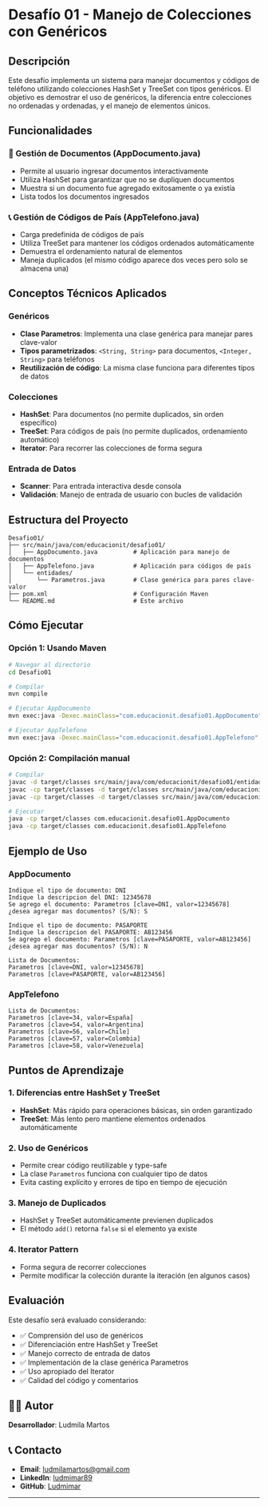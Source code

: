 # Desafío 01 - Manejo de Colecciones con Genéricos

## Descripción

Este desafío implementa un sistema para manejar documentos y códigos de teléfono utilizando colecciones HashSet y TreeSet con tipos genéricos. El objetivo es demostrar el uso de genéricos, la diferencia entre colecciones no ordenadas y ordenadas, y el manejo de elementos únicos.

## Funcionalidades

### 📄 Gestión de Documentos (AppDocumento.java)
- Permite al usuario ingresar documentos interactivamente
- Utiliza HashSet para garantizar que no se dupliquen documentos
- Muestra si un documento fue agregado exitosamente o ya existía
- Lista todos los documentos ingresados

### 📞 Gestión de Códigos de País (AppTelefono.java)
- Carga predefinida de códigos de país
- Utiliza TreeSet para mantener los códigos ordenados automáticamente
- Demuestra el ordenamiento natural de elementos
- Maneja duplicados (el mismo código aparece dos veces pero solo se almacena una)

## Conceptos Técnicos Aplicados

### Genéricos
- **Clase Parametros**: Implementa una clase genérica para manejar pares clave-valor
- **Tipos parametrizados**: `<String, String>` para documentos, `<Integer, String>` para teléfonos
- **Reutilización de código**: La misma clase funciona para diferentes tipos de datos

### Colecciones
- **HashSet**: Para documentos (no permite duplicados, sin orden específico)
- **TreeSet**: Para códigos de país (no permite duplicados, ordenamiento automático)
- **Iterator**: Para recorrer las colecciones de forma segura

### Entrada de Datos
- **Scanner**: Para entrada interactiva desde consola
- **Validación**: Manejo de entrada de usuario con bucles de validación

## Estructura del Proyecto

```
Desafio01/
├── src/main/java/com/educacionit/desafio01/
│   ├── AppDocumento.java          # Aplicación para manejo de documentos
│   ├── AppTelefono.java           # Aplicación para códigos de país
│   └── entidades/
│       └── Parametros.java        # Clase genérica para pares clave-valor
├── pom.xml                        # Configuración Maven
└── README.md                      # Este archivo
```

## Cómo Ejecutar

### Opción 1: Usando Maven
```bash
# Navegar al directorio
cd Desafio01

# Compilar
mvn compile

# Ejecutar AppDocumento
mvn exec:java -Dexec.mainClass="com.educacionit.desafio01.AppDocumento"

# Ejecutar AppTelefono
mvn exec:java -Dexec.mainClass="com.educacionit.desafio01.AppTelefono"
```

### Opción 2: Compilación manual
```bash
# Compilar
javac -d target/classes src/main/java/com/educacionit/desafio01/entidades/Parametros.java
javac -cp target/classes -d target/classes src/main/java/com/educacionit/desafio01/AppDocumento.java
javac -cp target/classes -d target/classes src/main/java/com/educacionit/desafio01/AppTelefono.java

# Ejecutar
java -cp target/classes com.educacionit.desafio01.AppDocumento
java -cp target/classes com.educacionit.desafio01.AppTelefono
```

## Ejemplo de Uso

### AppDocumento
```
Indique el tipo de documento: DNI
Indique la descripcion del DNI: 12345678
Se agrego el documento: Parametros [clave=DNI, valor=12345678]
¿desea agregar mas documentos? (S/N): S

Indique el tipo de documento: PASAPORTE
Indique la descripcion del PASAPORTE: AB123456
Se agrego el documento: Parametros [clave=PASAPORTE, valor=AB123456]
¿desea agregar mas documentos? (S/N): N

Lista de Documentos:
Parametros [clave=DNI, valor=12345678]
Parametros [clave=PASAPORTE, valor=AB123456]
```

### AppTelefono
```
Lista de Documentos:
Parametros [clave=34, valor=España]
Parametros [clave=54, valor=Argentina]
Parametros [clave=56, valor=Chile]
Parametros [clave=57, valor=Colombia]
Parametros [clave=58, valor=Venezuela]
```

## Puntos de Aprendizaje

### 1. Diferencias entre HashSet y TreeSet
- **HashSet**: Más rápido para operaciones básicas, sin orden garantizado
- **TreeSet**: Más lento pero mantiene elementos ordenados automáticamente

### 2. Uso de Genéricos
- Permite crear código reutilizable y type-safe
- La clase `Parametros` funciona con cualquier tipo de datos
- Evita casting explícito y errores de tipo en tiempo de ejecución

### 3. Manejo de Duplicados
- HashSet y TreeSet automáticamente previenen duplicados
- El método `add()` retorna `false` si el elemento ya existe

### 4. Iterator Pattern
- Forma segura de recorrer colecciones
- Permite modificar la colección durante la iteración (en algunos casos)


## Evaluación

Este desafío será evaluado considerando:
- ✅ Comprensión del uso de genéricos
- ✅ Diferenciación entre HashSet y TreeSet
- ✅ Manejo correcto de entrada de datos
- ✅ Implementación de la clase genérica Parametros
- ✅ Uso apropiado del Iterator
- ✅ Calidad del código y comentarios

## 👨‍💻 Autor

**Desarrollador**: Ludmila Martos

## 📞 Contacto

- **Email**: [ludmilamartos@gmail.com](mailto:ludmilamartos@gmail.com)
- **LinkedIn**: [ludmimar89](https://www.linkedin.com/in/ludmimar89/)
- **GitHub**: [Ludmimar](https://github.com/Ludmimar)

---


